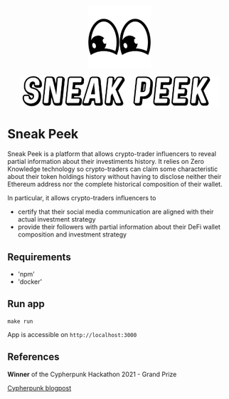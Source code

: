 <p align="center">
  <img src="https://raw.githubusercontent.com/amkCha/sneak-peek/main/frontend-app/public/images/eyesbnw.svg" width=140>
</p>
<p align="center">
  <img src="https://raw.githubusercontent.com/amkCha/sneak-peek/main/frontend-app/public/images/Sneak-peek-logo.png"  width=450>
<p>
 
# Sneak Peek

Sneak Peek is a platform that allows crypto-trader influencers to reveal partial information about their investiments history. It relies on Zero Knowledge technology so crypto-traders can claim some characteristic about their token holdings history without having to disclose neither their Ethereum address nor the complete historical composition of their wallet.

In particular, it allows crypto-traders influencers to

- certify that their social media communication are aligned with their actual investment strategy
- provide their followers with partial information about their DeFi wallet composition and investment strategy

## Requirements

- 'npm'
- 'docker'

## Run app

```
make run
```

App is accessible on `http://localhost:3000`

## References

**Winner** of the Cypherpunk Hackathon 2021 - Grand Prize

[Cypherpunk blogpost](https://consensys.io/blog/10-consensys-projects-from-cypherpunk-2021)
